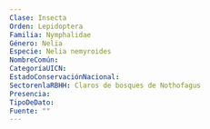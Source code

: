 ```yaml
---
Clase: Insecta
Orden: Lepidoptera
Familia: Nymphalidae
Género: Nelia
Especie: Nelia nemyroides
NombreComún: 
CategoríaUICN: 
EstadoConservaciónNacional: 
SectorenlaRBHH: Claros de bosques de Nothofagus
Presencia: 
TipoDeDato: 
Fuente: ""
---
```

